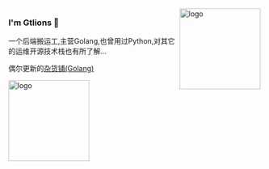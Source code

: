 <img src="https://github-readme-stats.vercel.app/api?username=gtlions&show_icons=true" alt="logo" height="160" align="right" style="margin: 5px; margin-bottom: 20px;" />

### I'm Gtlions 👋

一个后端搬运工,主营Golang,也曾用过Python,对其它的运维开源技术栈也有所了解...

偶尔更新的[杂货铺(Golang)](https://github.com/gtlions/gos10i)

<!--
**gtlions/gtlions** is a ✨ _special_ ✨ repository because its `README.md` (this file) appears on your GitHub profile.

Here are some ideas to get you started:

- 🔭 I’m currently working on ...
- 🌱 I’m currently learning ...
- 👯 I’m looking to collaborate on ...
- 🤔 I’m looking for help with ...
- 💬 Ask me about ...
- 📫 How to reach me: ...
- 😄 Pronouns: ...
- ⚡ Fun fact: ...
-->

<img src="https://github-profile-trophy.vercel.app/?username=gtlions&theme=flat&column=7" alt="logo" height="160" align="center" style="margin: auto; margin-bottom: 20px;" />
